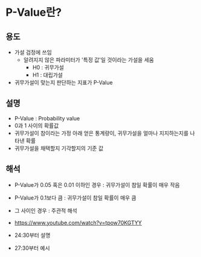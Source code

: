 # P-Value란?
## 용도
- 가설 검정에 쓰임
	- 알려지지 않은 파라미터가 '특정 값'일 것이라는 가설을 세움
		- H0 : 귀무가설
		- H1 : 대립가설
- 귀무가설이 맞는지 판단하는 지표가 P-Value
## 설명
- P-Value : Probability value
- 0과 1 사이의 확률값
- 귀무가설이 참이라는 가정 아래 얻은 통계량이, 귀무가설을 얼마나 지지하는지를 나타낸 확률
- 귀무가설을 채택할지 기각할지의 기준 값
## 해석
- P-Value가 0.05 혹은 0.01 이하인 경우 : 귀무가설이 참일 확률이 매우 작음
- P-Value가 0.1보다 큼 : 귀무가설이 참일 확률이 매우 큼
- 그 사이인 경우 : 주관적 해석



















- https://www.youtube.com/watch?v=tpow70KGTYY
- 24:30부터 설명
- 27:30부터 예시